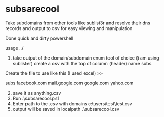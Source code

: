 # subsarecool
Take subdomains from other tools like sublist3r and resolve their dns records and output to csv for easy viewing and manipulation

Done quick and dirty powershell

usage \../

1. take output of the domain/subdomain enum tool of choice (i am using sublister)
create a csv with the top of column (header) name subs.

Create the file to use like this (I used excel) >>

subs
facebook.com
mail.google.com
google.com
yahoo.com

2. save it as anything.csv
3. Run .\subsarecool.ps1
4. Enter path to the .csv with domains c:\users\test\test.csv
5. output will be saved in localpath .\subsarecool.csv




